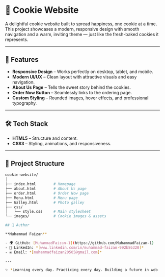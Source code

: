 # 🍪 Cookie Website  

A delightful cookie website built to spread happiness, one cookie at a time. This project showcases a modern, responsive design with smooth navigation and a warm, inviting theme — just like the fresh-baked cookies it represents.  

---

## 🚀 Features  

- **Responsive Design** – Works perfectly on desktop, tablet, and mobile.  
- **Modern UI/UX** – Clean layout with attractive visuals and easy navigation.  
- **About Us Page** – Tells the sweet story behind the cookies.  
- **Order Now Button** – Seamlessly links to the ordering page.  
- **Custom Styling** – Rounded images, hover effects, and professional typography.  

---

## 🛠️ Tech Stack  

- **HTML5** – Structure and content.  
- **CSS3** – Styling, animations, and responsiveness.  

---

## 📂 Project Structure  

```bash
cookie-website/
│
├── index.html        # Homepage
├── about.html        # About Us page
├── order.html        # Order Now page
├── Menu.html         # Menu page
├── Galley.html       # Photo galley
├── css/
│   └── style.css     # Main stylesheet
└── images/           # Cookie images & assets

## 👤 Author  

**Muhammad Faizan**  

- 🌍 GitHub: [MuhammadFaizan-1](https://github.com/MuhammadFaizan-1)  
- 💼 LinkedIn: *[www.linkedin.com/in/muhammad-faizan-992b86320]*  
- ✉️ Email: *[muhammadfaizan20505@gmail.com]*  

---

✨ *Learning every day. Practicing every day. Building a future in web development.*  
